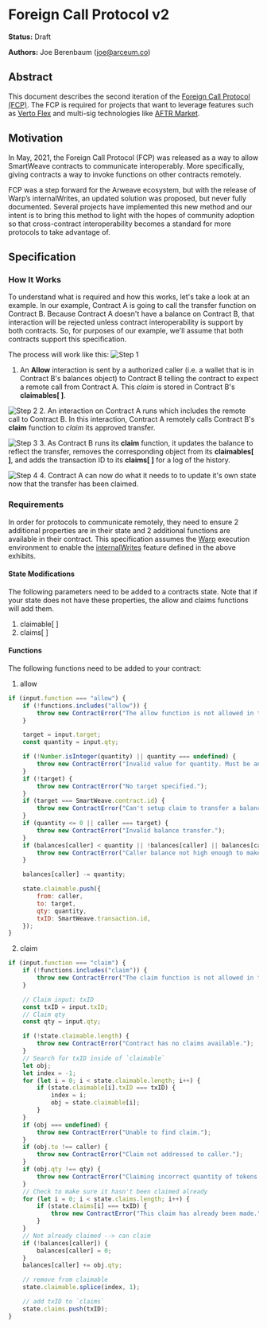 # Foreign Call Protocol v2

**Status:** Draft

**Authors:** Joe Berenbaum (joe@arceum.co)

## Abstract
This document describes the second iteration of the [Foreign Call Protocol (FCP)](https://www.notion.so/verto/Foreign-Call-Protocol-Specification-61e221e5118a40b980fcaade35a2a718).  The FCP is required for projects that want to leverage features such as [Verto Flex](https://github.com/useverto/flex) and multi-sig technologies like [AFTR Market](https://aftr.market).

## Motivation

In May, 2021, the Foreign Call Protocol (FCP) was released as a way to allow SmartWeave contracts to communicate interoperably.  More specifically, giving contracts a way to invoke functions on other contracts remotely.

FCP was a step forward for the Arweave ecosystem, but with the release of Warp’s internalWrites, an updated solution was proposed, but never fully documented.  Several projects have implemented this new method and our intent is to bring this method to light with the hopes of community adoption so that cross-contract interoperability becomes a standard for more protocols to take advantage of.

## Specification

### How It Works
To understand what is required and how this works, let's take a look at an example. In our example, Contract A is going to call the transfer function on Contract B.  Because Contract A doesn't have a balance on Contract B, that interaction will be rejected unless contract interoperability is support by both contracts. So, for purposes of our example, we'll assume that both contracts support this specification.

The process will work like this:
![Step 1](https://arweave.net/ZgGJEJE_v1bYx9Vd_WS2zqyN5ECrmCGxu4zNh3qp06M "An **Allow** interaction is sent by a authorized caller (i.e. a wallet that is in Contract B's balances object) to Contract B telling the contract to expect a remote call from Contract A. This *claim* is stored in Contract B's **claimables[ ]**.")

1. An **Allow** interaction is sent by a authorized caller (i.e. a wallet that is in Contract B's balances object) to Contract B telling the contract to expect a remote call from Contract A. This *claim* is stored in Contract B's **claimables[ ]**.

![Step 2](https://arweave.net/LcZZh03No8QJKGBN6pDiaTZuAVZhsa2eJuLx-ENRfqo "An interaction on Contract A runs which includes the remote call to Contract B. In this interaction, Contract A remotely calls Contract B's **claim** function to *claim* its approved transfer.")
2. An interaction on Contract A runs which includes the remote call to Contract B. In this interaction, Contract A remotely calls Contract B's **claim** function to *claim* its approved transfer.

![Step 3](https://arweave.net/0ryXoCm0LB8NeoXyVR1IEVwhFXLXPVEzWTgkDCVMAF4 "As Contract B runs its **claim** function, it updates the balance to reflect the transfer, removes the corresponding object from its **claimables[ ]**, and adds the transaction ID to its **claims[ ]** for a log of the history.")
3. As Contract B runs its **claim** function, it updates the balance to reflect the transfer, removes the corresponding object from its **claimables[ ]**, and adds the transaction ID to its **claims[ ]** for a log of the history.

![Step 4](https://arweave.net/tsSsyxQkRr94zFJsCQ7EFcWiuXwHAsVOHOheA2kVIrU "Contract A can now do what it needs to to update it's own state now that the transfer has been claimed.")
4. Contract A can now do what it needs to to update it's own state now that the transfer has been claimed. 

### Requirements
In order for protocols to communicate remotely, they need to ensure 2 additional properties are in their state and 2 additional functions are available in their contract. This specification assumes the [Warp](https://warp.cc/) execution environment to enable the [internalWrites](https://academy.warp.cc/docs/sdk/advanced/internal-calls#internal-writes) feature defined in the above exhibits.

#### State Modifications
The following parameters need to be added to a contracts state.  Note that if your state does not have these properties, the allow and claims functions will add them.
1. claimable[ ]
2. claims[ ]

#### Functions
The following functions need to be added to your contract:
1. allow
```javascript
if (input.function === "allow") {
    if (!functions.includes("allow")) {
        throw new ContractError("The allow function is not allowed in this repo.");
    }

    target = input.target;
    const quantity = input.qty;

    if (!Number.isInteger(quantity) || quantity === undefined) {
        throw new ContractError("Invalid value for quantity. Must be an integer.");
    }
    if (!target) {
        throw new ContractError("No target specified.");
    }
    if (target === SmartWeave.contract.id) {
        throw new ContractError("Can't setup claim to transfer a balance to itself.");
    }
    if (quantity <= 0 || caller === target) {
        throw new ContractError("Invalid balance transfer.");
    }
    if (balances[caller] < quantity || !balances[caller] || balances[caller] == undefined || balances[caller] == null || isNaN(balances[caller])) {
        throw new ContractError("Caller balance not high enough to make a balance of " + quantity + "claimable.");
    }

    balances[caller] -= quantity;

    state.claimable.push({
        from: caller,
        to: target,
        qty: quantity,
        txID: SmartWeave.transaction.id,
    });
}
```

2. claim
```javascript
if (input.function === "claim") {
    if (!functions.includes("claim")) {
        throw new ContractError("The claim function is not allowed in this repo.");
    }

    // Claim input: txID
    const txID = input.txID;
    // Claim qty
    const qty = input.qty;

    if (!state.claimable.length) {
        throw new ContractError("Contract has no claims available.");
    }
    // Search for txID inside of `claimable`
    let obj;
    let index = -1;
    for (let i = 0; i < state.claimable.length; i++) {
        if (state.claimable[i].txID === txID) {
            index = i;
            obj = state.claimable[i];
        }
    }
    if (obj === undefined) {
        throw new ContractError("Unable to find claim.");
    }
    if (obj.to !== caller) {
        throw new ContractError("Claim not addressed to caller.");
    }
    if (obj.qty !== qty) {
        throw new ContractError("Claiming incorrect quantity of tokens.");
    }
    // Check to make sure it hasn't been claimed already
    for (let i = 0; i < state.claims.length; i++) {
        if (state.claims[i] === txID) {
            throw new ContractError("This claim has already been made.");
        }
    }
    // Not already claimed --> can claim
    if (!balances[caller]) {
        balances[caller] = 0;
    }
    balances[caller] += obj.qty;

    // remove from claimable
    state.claimable.splice(index, 1);

    // add txID to `claims`
    state.claims.push(txID);
}
```

